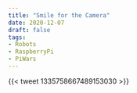 ```yaml
---
title: "Smile for the Camera"
date: 2020-12-07
draft: false
tags:
- Robots
- RaspberryPi
- PiWars
---
```


<!--more-->

{{< tweet 1335758667489153030 >}}